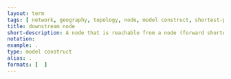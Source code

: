 ```yaml
---
layout: term
tags: [ network, geography, topology, node, model construct, shortest-path ]
title: downstream node
short-description: A node that is reachable from a node (forward shortest-path) or a node that can reach the current node (backward shortest path)
notation:
example: .
type: model construct
alias: .
formats: [  ]
---
```

